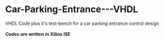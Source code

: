 # Car-Parking-Entrance---VHDL
VHDL Code plus it's test-bench for a car parking entrance control design 
<br />
<br />***Codes are written in Xilinx ISE***
